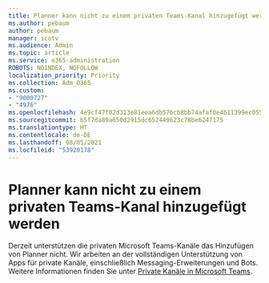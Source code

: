 ```yaml
---
title: Planner kann nicht zu einem privaten Teams-Kanal hinzugefügt werden
ms.author: pebaum
author: pebaum
manager: scotv
ms.audience: Admin
ms.topic: article
ms.service: o365-administration
ROBOTS: NOINDEX, NOFOLLOW
localization_priority: Priority
ms.collection: Adm_O365
ms.custom:
- "9000727"
- "4976"
ms.openlocfilehash: 4e9cf47f02d313e81eea6db576cb8bb74afaf0e4b11399ec0557bd771709491a
ms.sourcegitcommit: b5f7da89a650d2915dc652449623c78be6247175
ms.translationtype: HT
ms.contentlocale: de-DE
ms.lasthandoff: 08/05/2021
ms.locfileid: "53920178"
---
```

# <a name="unable-to-add-planner-to-a-teams-private-channel"></a>Planner kann nicht zu einem privaten Teams-Kanal hinzugefügt werden

Derzeit unterstützen die privaten Microsoft Teams-Kanäle das Hinzufügen von Planner nicht.  Wir arbeiten an der vollständigen Unterstützung von Apps für private Kanäle, einschließlich Messaging-Erweiterungen und Bots. Weitere Informationen finden Sie unter [Private Kanäle in Microsoft Teams](https://docs.microsoft.com/microsoftteams/private-channels#what-you-need-to-know-about-private-channels).
